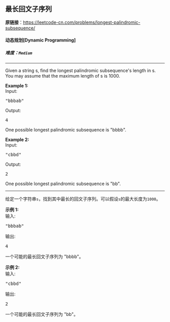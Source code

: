 ## 最长回文子序列

**原链接**：<https://leetcode-cn.com/problems/longest-palindromic-subsequence/>

#### 动态规划[Dynamic Programming]    

##### 难度：**`Medium`**

----- 
<p>
Given a string s, find the longest palindromic subsequence's length in s. You may assume that the maximum length of s is 1000.
</p>

<p><b>Example 1:</b><br>
Input: 
<pre>
"bbbab"
</pre>
Output: 
<pre>
4
</pre>
One possible longest palindromic subsequence is "bbbb".
</p>

<p><b>Example 2:</b><br>
Input:
<pre>
"cbbd"
</pre>
Output:
<pre>
2
</pre>
One possible longest palindromic subsequence is "bb".
</p>

----- 
<p>给定一个字符串<code>s</code>，找到其中最长的回文子序列。可以假设<code>s</code>的最大长度为<code>1000</code>。</p>

<p><strong>示例 1:</strong><br />
输入:</p>

<pre>
&quot;bbbab&quot;
</pre>

<p>输出:</p>

<pre>
4
</pre>

<p>一个可能的最长回文子序列为 &quot;bbbb&quot;。</p>

<p><strong>示例 2:</strong><br />
输入:</p>

<pre>
&quot;cbbd&quot;
</pre>

<p>输出:</p>

<pre>
2
</pre>

<p>一个可能的最长回文子序列为 &quot;bb&quot;。</p>
